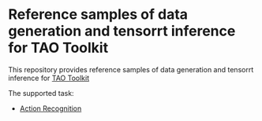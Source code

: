 # Reference samples of data generation and tensorrt inference for TAO Toolkit
This repository provides reference samples of data generation and tensorrt inference for [TAO Toolkit](https://developer.nvidia.com/tao-toolkit)

The supported task:

- [Action Recognition](https://github.com/NVIDIA-AI-IOT/tao_toolkit_recipes/tree/main/tao_action_recognition)
